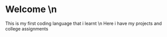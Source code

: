 # Welcome \n
This is my first coding language that i learnt \n
Here i have my projects and college assignments

